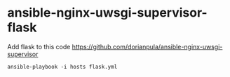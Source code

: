 # ansible-nginx-uwsgi-supervisor-flask

Add flask to this code
https://github.com/dorianpula/ansible-nginx-uwsgi-supervisor
```
ansible-playbook -i hosts flask.yml
```
